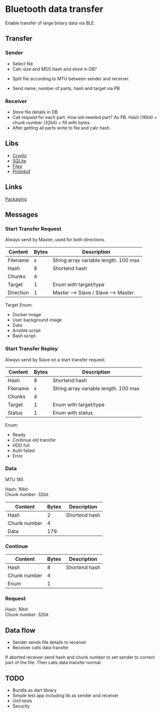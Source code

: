 # Bluetooth data transfer

Enable transfer of large binary data via BLE.

## Transfer

### Sender 

* Select file
* Calc size and MD5 hash and store in DB?
+ Split file according to MTU between sender and receiver.
* Send name, number of parts, hash and target via PB

### Receiver

* Store file details in DB
* Call request for each part. How set needed part? As PB. Hash (16bit) + chunk number (32bit) + fill with bytes.
* After getting all parts write to file and calc hash.

## Libs

* [Crypto](https://pub.dev/packages/crypto)
* [SQLite](https://pub.dev/packages/floor)
* [Files](https://docs.flutter.dev/cookbook/persistence/reading-writing-files)
* [Protobuf](https://developers.google.com/protocol-buffers/docs/darttutorial)

## Links

[Packaging](https://dart.dev/guides/libraries/create-library-packages)

## Messages

### Start Transfer Request

Always send by Master, used for both directions.

| Content      | Bytes | Description                           |
|--------------|-------|---------------------------------------|
| Filename     |     x | String array variable length. 100 max |
| Hash         |     8 | Shortend hash                         |
| Chunks       |     4 |                                       |
| Target       |     1 | Enum with target/type                 |
| Direction    |     1 | Master --> Slave / Slave --> Master   |

Target Enum:
* Docker image
* User background image
* Data
* Ansible script
* Bash script

### Start Transfer Repley

Always send by Slave on a start transfer request.

| Content      | Bytes | Description                           |
|--------------|-------|---------------------------------------|
| Hash         |     8 | Shortend hash                         |
| Filename     |     x | String array variable length. 100 max |
| Chunks       |     4 |                                       |
| Target       |     1 | Enum with target/type                 |
| Status       |     1 | Enum with status                      |

Enum:
* Ready
* Continue old transfer
* HDD full
* Auth failed
* Error

### Data

MTU 185

Hash:           16bit      
Chunk number:   32bit

| Content      | Bytes | Description   |
|--------------|-------|---------------|
| Hash         |     2 | Shortend hash |
| Chunk number |     4 |               |
| Data         |   179 |               |

### Continue

| Content      | Bytes | Description   |
|--------------|-------|---------------|
| Hash         |     8 | Shortend hash |
| Chunk number |     4 |               |
| Enum         |     1 |               |


### Request

Hash:           16bit      
Chunk number:   32bit


## Data flow

* Sender sends file details to receiver
* Receiver calls data transfer

If aborted receiver send hash and chunk number to set sender to correct part of the file. Then calls data transfer normal.

## TODO

* Bundle as dart library
* Simple test app including lib as sender and receiver
* Unit tests
* Security
 